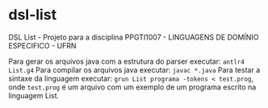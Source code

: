 # dsl-list
DSL List - Projeto para a disciplina PPGTI1007 - LINGUAGENS DE DOMÍNIO ESPECIFICO - UFRN

Para gerar os arquivos java com a estrutura do parser executar: `antlr4 List.g4`
Para compilar os arquivos java executar: `javac *.java`
Para testar a sintaxe da linguagem executar: `grun List programa -tokens < test.prog`, onde `test.prog` é um arquivo com um exemplo de um programa escrito na linguagem List.